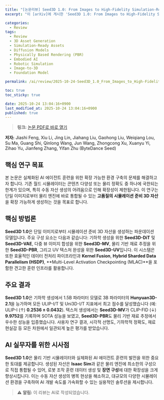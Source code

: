 ```yaml
---
title: "[논문리뷰] Seed3D 1.0: From Images to High-Fidelity Simulation-Ready 3D Assets"
excerpt: "이 [arXiv]에 게시한 'Seed3D 1.0: From Images to High-Fidelity Simulation-Ready 3D Assets' 논문에 대한 자세한 리뷰입니다."

categories:
  - Review
tags:
  - Review
  - 3D Asset Generation
  - Simulation-Ready Assets
  - Diffusion Models
  - Physically Based Rendering (PBR)
  - Embodied AI
  - Robotic Simulation
  - Image-to-3D
  - Foundation Model

permalink: /ai/review/2025-10-24-Seed3D_1.0_From_Images_to_High-Fidelity_Simulation-Ready_3D_Assets/

toc: true
toc_sticky: true

date: 2025-10-24 13:04:16+0900
last_modified_at: 2025-10-24 13:04:16+0900
published: true
---
```

> **링크:** [논문 PDF로 바로 열기](https://arxiv.org/abs/2510.19944)

**저자:** Jiashi Feng, Xiu Li, Jing Lin, Jiahang Liu, Gaohong Liu, Weiqiang Lou, Su Ma, Guang Shi, Qinlong Wang, Jun Wang, Zhongcong Xu, Xuanyu Yi, Zihao Yu, Jianfeng Zhang, Yifan Zhu (ByteDance Seed)



## 핵심 연구 목표
본 논문은 실체화된 AI 에이전트 훈련을 위한 확장 가능한 환경 구축의 문제를 해결하고자 합니다. 기존 월드 시뮬레이터는 콘텐츠 다양성 또는 물리 정확도 중 하나에 국한되는 한계가 있으며, 특히 수동 자산 생성의 어려움으로 인해 확장성이 제한됩니다. 이 연구는 단일 이미지로부터 물리 엔진에 바로 통합될 수 있는 **고품질의 시뮬레이션 준비 3D 자산**을 확장 가능하게 생성하는 것을 목표로 합니다.

## 핵심 방법론
**Seed3D 1.0**은 단일 이미지로부터 시뮬레이션 준비 3D 자산을 생성하는 파운데이션 모델입니다. 주요 구성 요소는 다음과 같습니다: 기하학 생성을 위한 **Seed3D-DiT** 및 **Seed3D-VAE**, 다중 뷰 이미지 합성을 위한 **Seed3D-MV**, 물리 기반 재료 추정을 위한 **Seed3D-PBR**, 그리고 UV 텍스처 완성을 위한 **Seed3D-UV**입니다. 이 시스템은 또한 효율적인 데이터 전처리 파이프라인과 **Kernel Fusion**, **Hybrid Sharded Data Parallelism (HSDP)**, **Multi-Level Activation Checkpointing (MLAC)**을 포함한 견고한 훈련 인프라를 활용합니다.

## 주요 결과
**Seed3D 1.0**은 기하학 생성에서 1.5B 파라미터 모델로 3B 파라미터의 **Hunyuan3D-2.1**을 능가하며 모든 ULIP-I/T 및 Uni3D-I/T 지표에서 최고 점수를 달성했습니다 (예: ULIP-I (↑) **0.2536 ± 0.0432**). 텍스처 생성에서는 **Seed3D-MV**가 CLIP-FID (↓) **9.9752**를 기록하며 SOTA 성능을 보였고, **Seed3D-PBR**도 물리 기반 재료 추정에서 우수한 성능을 입증했습니다. 사용자 연구 결과, 시각적 선명도, 기하학적 정확도, 재료 현실감 등 모든 차원에서 일관되게 높은 평가를 받았습니다.

## AI 실무자를 위한 시사점
**Seed3D 1.0**은 물리 기반 시뮬레이터와 실체화된 AI 에이전트 훈련의 발전을 위한 중요한 토대를 제공합니다. 생성된 자산은 **Isaac Sim**과 같은 물리 엔진에 최소한의 구성으로 직접 통합될 수 있어, 로봇 조작 훈련 데이터 생성 및 **장면 구성**에 대한 확장성을 크게 향상시킵니다. 이는 수동 자산 생성의 병목 현상을 해소하고, 대규모의 다양한 시뮬레이션 환경을 구축하여 AI 개발 속도를 가속화할 수 있는 실용적인 솔루션을 제시합니다.

> ⚠️ **알림:** 이 리뷰는 AI로 작성되었습니다.